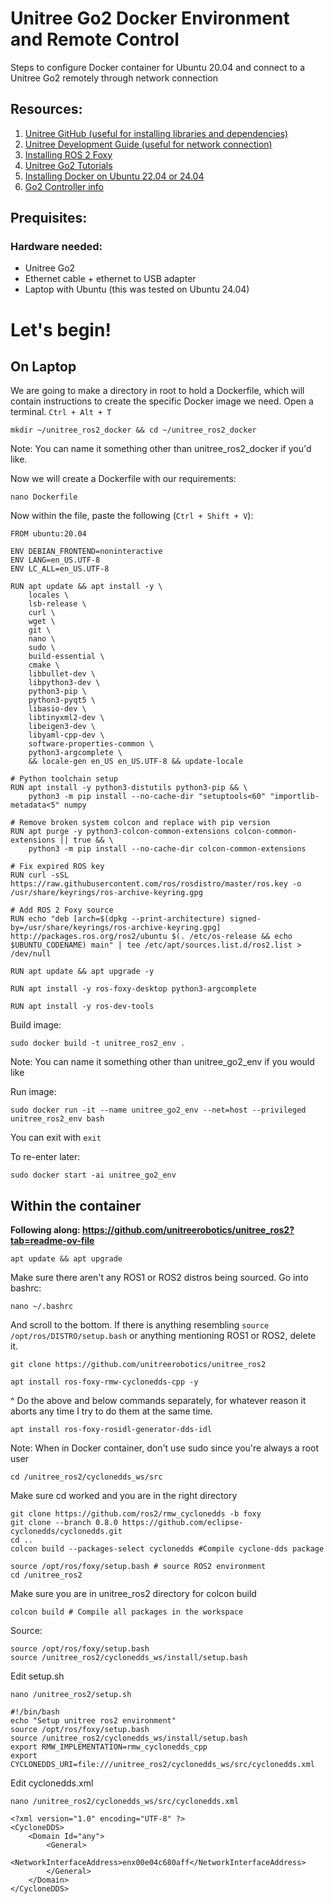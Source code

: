 # Unitree Go2 Docker Environment and Remote Control
Steps to configure Docker container for Ubuntu 20.04 and connect to a Unitree Go2 remotely through network connection

## Resources:
1. [Unitree GitHub (useful for installing libraries and dependencies)](https://github.com/unitreerobotics/unitree_ros2?tab=readme-ov-file)
2. [Unitree Development Guide (useful for network connection)](https://support.unitree.com/home/en/developer/Quick_start)
3. [Installing ROS 2 Foxy](https://docs.ros.org/en/foxy/Installation/Ubuntu-Install-Debians.html)
4. [Unitree Go2 Tutorials](https://www.docs.quadruped.de/projects/go2/html/go2_driver.html)
5. [Installing Docker on Ubuntu 22.04 or 24.04](https://docs.docker.com/engine/install/ubuntu/)
6. [Go2 Controller info](https://shop.unitree.com/products/go2-controller)

## Prequisites:
### Hardware needed:
* Unitree Go2
* Ethernet cable + ethernet to USB adapter
* Laptop with Ubuntu (this was tested on Ubuntu 24.04)

# Let's begin!
## On Laptop
We are going to make a directory in root to hold a Dockerfile, which will contain instructions to create the specific Docker image we need. Open a terminal. `Ctrl + Alt + T`
```
mkdir ~/unitree_ros2_docker && cd ~/unitree_ros2_docker
```
Note: You can name it something other than unitree_ros2_docker if you'd like.

Now we will create a Dockerfile with our requirements:
```
nano Dockerfile
```

Now within the file, paste the following (`Ctrl + Shift + V`):
```                                                                
FROM ubuntu:20.04

ENV DEBIAN_FRONTEND=noninteractive
ENV LANG=en_US.UTF-8
ENV LC_ALL=en_US.UTF-8

RUN apt update && apt install -y \
    locales \
    lsb-release \
    curl \
    wget \
    git \
    nano \
    sudo \
    build-essential \
    cmake \
    libbullet-dev \
    libpython3-dev \
    python3-pip \
    python3-pyqt5 \
    libasio-dev \
    libtinyxml2-dev \
    libeigen3-dev \
    libyaml-cpp-dev \
    software-properties-common \
    python3-argcomplete \
    && locale-gen en_US en_US.UTF-8 && update-locale

# Python toolchain setup
RUN apt install -y python3-distutils python3-pip && \
    python3 -m pip install --no-cache-dir "setuptools<60" "importlib-metadata<5" numpy

# Remove broken system colcon and replace with pip version
RUN apt purge -y python3-colcon-common-extensions colcon-common-extensions || true && \
    python3 -m pip install --no-cache-dir colcon-common-extensions

# Fix expired ROS key
RUN curl -sSL https://raw.githubusercontent.com/ros/rosdistro/master/ros.key -o /usr/share/keyrings/ros-archive-keyring.gpg

# Add ROS 2 Foxy source
RUN echo "deb [arch=$(dpkg --print-architecture) signed-by=/usr/share/keyrings/ros-archive-keyring.gpg] http://packages.ros.org/ros2/ubuntu $(. /etc/os-release && echo $UBUNTU_CODENAME) main" | tee /etc/apt/sources.list.d/ros2.list > /dev/null

RUN apt update && apt upgrade -y

RUN apt install -y ros-foxy-desktop python3-argcomplete

RUN apt install -y ros-dev-tools
```

Build image:
```
sudo docker build -t unitree_ros2_env .
```
Note: You can name it something other than unitree_go2_env if you would like

Run image:
```
sudo docker run -it --name unitree_go2_env --net=host --privileged unitree_ros2_env bash
```

You can exit with `exit`

To re-enter later:
```
sudo docker start -ai unitree_go2_env
```

## Within the container
**Following along: https://github.com/unitreerobotics/unitree_ros2?tab=readme-ov-file**
```
apt update && apt upgrade
```

Make sure there aren't any ROS1 or ROS2 distros being sourced. Go into bashrc:
```
nano ~/.bashrc
```
And scroll to the bottom. If there is anything resembling `source /opt/ros/DISTRO/setup.bash` or anything mentioning ROS1 or ROS2, delete it.

```
git clone https://github.com/unitreerobotics/unitree_ros2
```
```
apt install ros-foxy-rmw-cyclonedds-cpp -y
```
^ Do the above and below commands separately, for whatever reason it aborts any time I try to do them at the same time.
```
apt install ros-foxy-rosidl-generator-dds-idl
```
Note: When in Docker container, don't use sudo since you're always a root user
```
cd /unitree_ros2/cyclonedds_ws/src
```
Make sure cd worked and you are in the right directory
```
git clone https://github.com/ros2/rmw_cyclonedds -b foxy
git clone --branch 0.8.0 https://github.com/eclipse-cyclonedds/cyclonedds.git
cd ..
colcon build --packages-select cyclonedds #Compile cyclone-dds package
```
```
source /opt/ros/foxy/setup.bash # source ROS2 environment
cd /unitree_ros2
```
Make sure you are in unitree_ros2 directory for colcon build
```
colcon build # Compile all packages in the workspace
```

Source:
```
source /opt/ros/foxy/setup.bash
source /unitree_ros2/cyclonedds_ws/install/setup.bash
```

Edit setup.sh
```
nano /unitree_ros2/setup.sh
```
```             
#!/bin/bash
echo "Setup unitree ros2 environment"
source /opt/ros/foxy/setup.bash
source /unitree_ros2/cyclonedds_ws/install/setup.bash
export RMW_IMPLEMENTATION=rmw_cyclonedds_cpp
export CYCLONEDDS_URI=file:///unitree_ros2/cyclonedds_ws/src/cyclonedds.xml
```

Edit cyclonedds.xml
```
nano /unitree_ros2/cyclonedds_ws/src/cyclonedds.xml
```
```                   
<?xml version="1.0" encoding="UTF-8" ?>
<CycloneDDS>
    <Domain Id="any">
        <General>
            <NetworkInterfaceAddress>enx00e04c680aff</NetworkInterfaceAddress>
        </General>
    </Domain>
</CycloneDDS>
```
